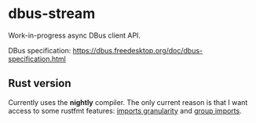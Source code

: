 # dbus-stream

Work-in-progress async DBus client API.

DBus specification: https://dbus.freedesktop.org/doc/dbus-specification.html

## Rust version

Currently uses the **nightly** compiler. The only current reason is that I want access to some rustfmt features: [imports granularity](https://rust-lang.github.io/rustfmt/?version=v1.4.36&search=#imports_granularity) and [group imports](https://rust-lang.github.io/rustfmt/?version=v1.4.36&search=#group_imports).
